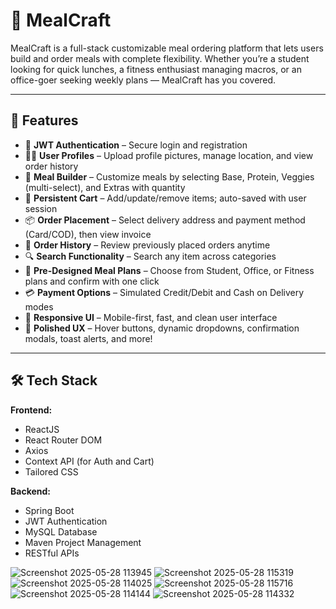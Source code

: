 # 🍱 MealCraft

MealCraft is a full-stack customizable meal ordering platform that lets users build and order meals with complete flexibility. Whether you’re a student looking for quick lunches, a fitness enthusiast managing macros, or an office-goer seeking weekly plans — MealCraft has you covered.

---

## 🚀 Features

- 🔐 **JWT Authentication** – Secure login and registration
- 🧑‍💼 **User Profiles** – Upload profile pictures, manage location, and view order history
- 🧱 **Meal Builder** – Customize meals by selecting Base, Protein, Veggies (multi-select), and Extras with quantity
- 🛒 **Persistent Cart** – Add/update/remove items; auto-saved with user session
- 📦 **Order Placement** – Select delivery address and payment method (Card/COD), then view invoice
- 🧾 **Order History** – Review previously placed orders anytime
- 🔍 **Search Functionality** – Search any item across categories
- 🧰 **Pre-Designed Meal Plans** – Choose from Student, Office, or Fitness plans and confirm with one click
- 💳 **Payment Options** – Simulated Credit/Debit and Cash on Delivery modes
- 📱 **Responsive UI** – Mobile-first, fast, and clean user interface
- 🌈 **Polished UX** – Hover buttons, dynamic dropdowns, confirmation modals, toast alerts, and more!

---

## 🛠 Tech Stack

**Frontend:**

- ReactJS
- React Router DOM
- Axios
- Context API (for Auth and Cart)
- Tailored CSS

**Backend:**

- Spring Boot
- JWT Authentication
- MySQL Database
- Maven Project Management
- RESTful APIs

![Screenshot 2025-05-28 113945](https://github.com/user-attachments/assets/f68edf67-7249-4d86-9ab0-7f6d698c9c43)
![Screenshot 2025-05-28 115319](https://github.com/user-attachments/assets/339dc882-619b-44ca-b7f0-46587ff744f8)
![Screenshot 2025-05-28 114025](https://github.com/user-attachments/assets/95c0e8d9-5a58-43d5-8024-5d1d1a86c222)
![Screenshot 2025-05-28 115716](https://github.com/user-attachments/assets/53768a0a-dc68-4037-8917-00015b95ca24)
![Screenshot 2025-05-28 114144](https://github.com/user-attachments/assets/bcd50e53-d28d-4308-b542-fb7e38fad159)
![Screenshot 2025-05-28 114332](https://github.com/user-attachments/assets/19a9bdc5-77fd-42c8-a362-25209d784f97)
